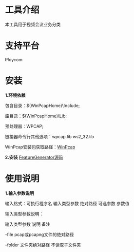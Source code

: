 # 工具介绍

本工具用于视频会议业务分类
# 支持平台

Ploycom
# 安装

**1.环境依赖**

包含目录：$(WinPcapHome)\Include;

库目录：$(WinPcapHome)\Lib;

预处理器：WPCAP;

链接器命令行其他选项：wpcap.lib ws2_32.lib

WinPcap安装包获取路径：[WinPcap](https://www.winpcap.org/install/default.htm)

**2.安装**
[FeatureGenerator源码](https://github.com/szl187/FeatureGenerator)

# 使用说明

**1.输入参数说明**

输入格式：可执行程序名 输入类型参数 绝对路径 可选参数 参数值 
     
输入类型参数说明：

输入类型参数           说明                   备注 

  -file     pcap或pcapng文件的绝对路径  

   -folder         文件夹绝对路径         不读取子文件夹 


